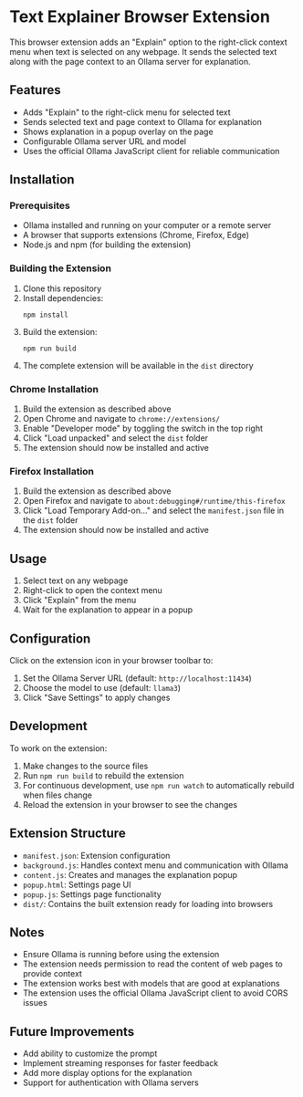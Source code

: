 # Text Explainer Browser Extension

This browser extension adds an "Explain" option to the right-click context menu when text is selected on any webpage. It sends the selected text along with the page context to an Ollama server for explanation.

## Features

- Adds "Explain" to the right-click menu for selected text
- Sends selected text and page context to Ollama for explanation
- Shows explanation in a popup overlay on the page
- Configurable Ollama server URL and model
- Uses the official Ollama JavaScript client for reliable communication

## Installation

### Prerequisites

- Ollama installed and running on your computer or a remote server
- A browser that supports extensions (Chrome, Firefox, Edge)
- Node.js and npm (for building the extension)

### Building the Extension

1. Clone this repository
2. Install dependencies:
   ```
   npm install
   ```
3. Build the extension:
   ```
   npm run build
   ```
4. The complete extension will be available in the `dist` directory

### Chrome Installation

1. Build the extension as described above
2. Open Chrome and navigate to `chrome://extensions/`
3. Enable "Developer mode" by toggling the switch in the top right
4. Click "Load unpacked" and select the `dist` folder
5. The extension should now be installed and active

### Firefox Installation

1. Build the extension as described above
2. Open Firefox and navigate to `about:debugging#/runtime/this-firefox`
3. Click "Load Temporary Add-on..." and select the `manifest.json` file in the `dist` folder
4. The extension should now be installed and active

## Usage

1. Select text on any webpage
2. Right-click to open the context menu
3. Click "Explain" from the menu
4. Wait for the explanation to appear in a popup

## Configuration

Click on the extension icon in your browser toolbar to:

1. Set the Ollama Server URL (default: `http://localhost:11434`)
2. Choose the model to use (default: `llama3`)
3. Click "Save Settings" to apply changes

## Development

To work on the extension:

1. Make changes to the source files
2. Run `npm run build` to rebuild the extension
3. For continuous development, use `npm run watch` to automatically rebuild when files change
4. Reload the extension in your browser to see the changes

## Extension Structure

- `manifest.json`: Extension configuration
- `background.js`: Handles context menu and communication with Ollama
- `content.js`: Creates and manages the explanation popup
- `popup.html`: Settings page UI
- `popup.js`: Settings page functionality
- `dist/`: Contains the built extension ready for loading into browsers

## Notes

- Ensure Ollama is running before using the extension
- The extension needs permission to read the content of web pages to provide context
- The extension works best with models that are good at explanations
- The extension uses the official Ollama JavaScript client to avoid CORS issues

## Future Improvements

- Add ability to customize the prompt
- Implement streaming responses for faster feedback
- Add more display options for the explanation
- Support for authentication with Ollama servers
